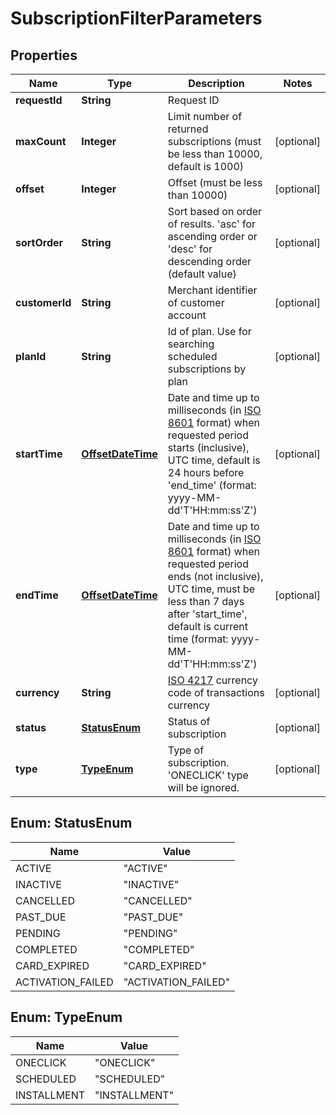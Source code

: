 
# SubscriptionFilterParameters

## Properties
Name | Type | Description | Notes
------------ | ------------- | ------------- | -------------
**requestId** | **String** | Request ID | 
**maxCount** | **Integer** | Limit number of returned subscriptions (must be less than 10000, default is 1000) |  [optional]
**offset** | **Integer** | Offset (must be less than 10000) |  [optional]
**sortOrder** | **String** | Sort based on order of results. &#39;asc&#39; for ascending order or &#39;desc&#39; for descending order (default value) |  [optional]
**customerId** | **String** | Merchant identifier of customer account |  [optional]
**planId** | **String** | Id of plan. Use for searching scheduled subscriptions by plan |  [optional]
**startTime** | [**OffsetDateTime**](OffsetDateTime.md) | Date and time up to milliseconds (in [ISO 8601](https://en.wikipedia.org/wiki/ISO_8601) format) when requested period starts (inclusive), UTC time, default is 24 hours before &#39;end_time&#39; (format: yyyy-MM-dd&#39;T&#39;HH:mm:ss&#39;Z&#39;) |  [optional]
**endTime** | [**OffsetDateTime**](OffsetDateTime.md) | Date and time up to milliseconds (in [ISO 8601](https://en.wikipedia.org/wiki/ISO_8601) format) when requested period ends (not inclusive), UTC time, must be less than 7 days after &#39;start_time&#39;, default is current time (format: yyyy-MM-dd&#39;T&#39;HH:mm:ss&#39;Z&#39;) |  [optional]
**currency** | **String** | [ISO 4217](https://en.wikipedia.org/wiki/ISO_4217) currency code of transactions currency |  [optional]
**status** | [**StatusEnum**](#StatusEnum) | Status of subscription |  [optional]
**type** | [**TypeEnum**](#TypeEnum) | Type of subscription. &#39;ONECLICK&#39; type will be ignored. |  [optional]


<a name="StatusEnum"></a>
## Enum: StatusEnum
Name | Value
---- | -----
ACTIVE | &quot;ACTIVE&quot;
INACTIVE | &quot;INACTIVE&quot;
CANCELLED | &quot;CANCELLED&quot;
PAST_DUE | &quot;PAST_DUE&quot;
PENDING | &quot;PENDING&quot;
COMPLETED | &quot;COMPLETED&quot;
CARD_EXPIRED | &quot;CARD_EXPIRED&quot;
ACTIVATION_FAILED | &quot;ACTIVATION_FAILED&quot;


<a name="TypeEnum"></a>
## Enum: TypeEnum
Name | Value
---- | -----
ONECLICK | &quot;ONECLICK&quot;
SCHEDULED | &quot;SCHEDULED&quot;
INSTALLMENT | &quot;INSTALLMENT&quot;



